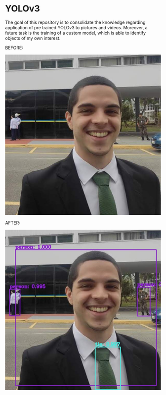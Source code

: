 # YOLOv3

The goal of this repository is to consolidate the knowledge regarding application of pre trained YOLOv3 to pictures and videos. Moreover, a future task is the training of a custom model, which is able to identify objects of my own interest.

BEFORE:

![before](./images/me.jpg)


AFTER:

![after](./output/me.jpg)
